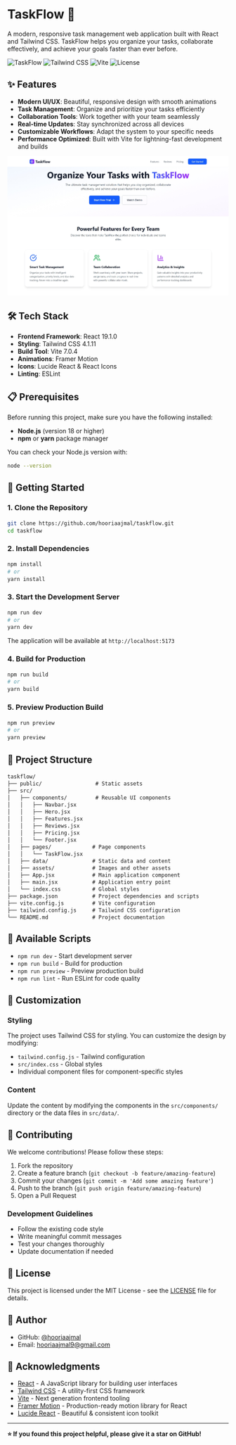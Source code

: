 # TaskFlow 🚀

A modern, responsive task management web application built with React and Tailwind CSS. TaskFlow helps you organize your tasks, collaborate effectively, and achieve your goals faster than ever before.

![TaskFlow](https://img.shields.io/badge/React-19.1.0-blue?logo=react)
![Tailwind CSS](https://img.shields.io/badge/Tailwind_CSS-4.1.11-38B2AC?logo=tailwind-css)
![Vite](https://img.shields.io/badge/Vite-7.0.4-646CFF?logo=vite)
![License](https://img.shields.io/badge/License-MIT-green)

## ✨ Features

- **Modern UI/UX**: Beautiful, responsive design with smooth animations
- **Task Management**: Organize and prioritize your tasks efficiently
- **Collaboration Tools**: Work together with your team seamlessly
- **Real-time Updates**: Stay synchronized across all devices
- **Customizable Workflows**: Adapt the system to your specific needs
- **Performance Optimized**: Built with Vite for lightning-fast development and builds

![Hero](https://github.com/hooriaajmal/taskflow/blob/main/src/assets/taskflow.jpeg)


## 🛠️ Tech Stack

- **Frontend Framework**: React 19.1.0
- **Styling**: Tailwind CSS 4.1.11
- **Build Tool**: Vite 7.0.4
- **Animations**: Framer Motion
- **Icons**: Lucide React & React Icons
- **Linting**: ESLint

## 📋 Prerequisites

Before running this project, make sure you have the following installed:

- **Node.js** (version 18 or higher)
- **npm** or **yarn** package manager

You can check your Node.js version with:
```bash
node --version
```

## 🚀 Getting Started

### 1. Clone the Repository

```bash
git clone https://github.com/hooriaajmal/taskflow.git
cd taskflow
```

### 2. Install Dependencies

```bash
npm install
# or
yarn install
```

### 3. Start the Development Server

```bash
npm run dev
# or
yarn dev
```

The application will be available at `http://localhost:5173`

### 4. Build for Production

```bash
npm run build
# or
yarn build
```

### 5. Preview Production Build

```bash
npm run preview
# or
yarn preview
```

## 📁 Project Structure

```
taskflow/
├── public/                 # Static assets
├── src/
│   ├── components/         # Reusable UI components
│   │   ├── Navbar.jsx
│   │   ├── Hero.jsx
│   │   ├── Features.jsx
│   │   ├── Reviews.jsx
│   │   ├── Pricing.jsx
│   │   └── Footer.jsx
│   ├── pages/             # Page components
│   │   └── TaskFlow.jsx
│   ├── data/              # Static data and content
│   ├── assets/            # Images and other assets
│   ├── App.jsx            # Main application component
│   ├── main.jsx           # Application entry point
│   └── index.css          # Global styles
├── package.json           # Project dependencies and scripts
├── vite.config.js         # Vite configuration
├── tailwind.config.js     # Tailwind CSS configuration
└── README.md              # Project documentation
```

## 🎯 Available Scripts

- `npm run dev` - Start development server
- `npm run build` - Build for production
- `npm run preview` - Preview production build
- `npm run lint` - Run ESLint for code quality

## 🎨 Customization

### Styling
The project uses Tailwind CSS for styling. You can customize the design by modifying:
- `tailwind.config.js` - Tailwind configuration
- `src/index.css` - Global styles
- Individual component files for component-specific styles

### Content
Update the content by modifying the components in the `src/components/` directory or the data files in `src/data/`.

## 🤝 Contributing

We welcome contributions! Please follow these steps:

1. Fork the repository
2. Create a feature branch (`git checkout -b feature/amazing-feature`)
3. Commit your changes (`git commit -m 'Add some amazing feature'`)
4. Push to the branch (`git push origin feature/amazing-feature`)
5. Open a Pull Request

### Development Guidelines

- Follow the existing code style
- Write meaningful commit messages
- Test your changes thoroughly
- Update documentation if needed

## 📝 License

This project is licensed under the MIT License - see the [LICENSE](LICENSE) file for details.

## 👤 Author

- GitHub: [@hooriaajmal](https://github.com/hooriaajmal)
- Email: hooriaajmal9@gmail.com

## 🙏 Acknowledgments

- [React](https://reactjs.org/) - A JavaScript library for building user interfaces
- [Tailwind CSS](https://tailwindcss.com/) - A utility-first CSS framework
- [Vite](https://vitejs.dev/) - Next generation frontend tooling
- [Framer Motion](https://www.framer.com/motion/) - Production-ready motion library for React
- [Lucide React](https://lucide.dev/) - Beautiful & consistent icon toolkit

---

**⭐ If you found this project helpful, please give it a star on GitHub!**
